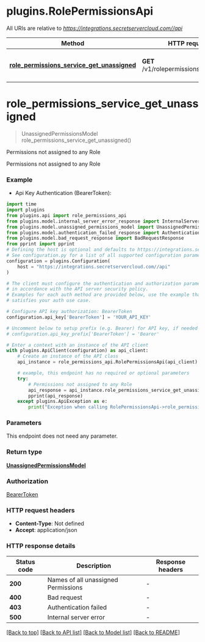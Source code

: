 # plugins.RolePermissionsApi

All URIs are relative to *https://integrations.secretservercloud.com//api*

Method | HTTP request | Description
------------- | ------------- | -------------
[**role_permissions_service_get_unassigned**](RolePermissionsApi.md#role_permissions_service_get_unassigned) | **GET** /v1/rolepermissions/unassigned | Permissions not assigned to any Role


# **role_permissions_service_get_unassigned**
> UnassignedPermissionsModel role_permissions_service_get_unassigned()

Permissions not assigned to any Role

Permissions not assigned to any Role

### Example

* Api Key Authentication (BearerToken):

```python
import time
import plugins
from plugins.api import role_permissions_api
from plugins.model.internal_server_error_response import InternalServerErrorResponse
from plugins.model.unassigned_permissions_model import UnassignedPermissionsModel
from plugins.model.authentication_failed_response import AuthenticationFailedResponse
from plugins.model.bad_request_response import BadRequestResponse
from pprint import pprint
# Defining the host is optional and defaults to https://integrations.secretservercloud.com//api
# See configuration.py for a list of all supported configuration parameters.
configuration = plugins.Configuration(
    host = "https://integrations.secretservercloud.com//api"
)

# The client must configure the authentication and authorization parameters
# in accordance with the API server security policy.
# Examples for each auth method are provided below, use the example that
# satisfies your auth use case.

# Configure API key authorization: BearerToken
configuration.api_key['BearerToken'] = 'YOUR_API_KEY'

# Uncomment below to setup prefix (e.g. Bearer) for API key, if needed
# configuration.api_key_prefix['BearerToken'] = 'Bearer'

# Enter a context with an instance of the API client
with plugins.ApiClient(configuration) as api_client:
    # Create an instance of the API class
    api_instance = role_permissions_api.RolePermissionsApi(api_client)

    # example, this endpoint has no required or optional parameters
    try:
        # Permissions not assigned to any Role
        api_response = api_instance.role_permissions_service_get_unassigned()
        pprint(api_response)
    except plugins.ApiException as e:
        print("Exception when calling RolePermissionsApi->role_permissions_service_get_unassigned: %s\n" % e)
```


### Parameters
This endpoint does not need any parameter.

### Return type

[**UnassignedPermissionsModel**](UnassignedPermissionsModel.md)

### Authorization

[BearerToken](../README.md#BearerToken)

### HTTP request headers

 - **Content-Type**: Not defined
 - **Accept**: application/json


### HTTP response details

| Status code | Description | Response headers |
|-------------|-------------|------------------|
**200** | Names of all unassigned Permissions |  -  |
**400** | Bad request |  -  |
**403** | Authentication failed |  -  |
**500** | Internal server error |  -  |

[[Back to top]](#) [[Back to API list]](../README.md#documentation-for-api-endpoints) [[Back to Model list]](../README.md#documentation-for-models) [[Back to README]](../README.md)

